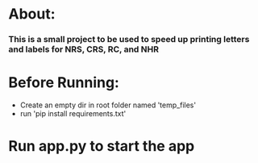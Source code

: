 # About: #
### This is a small project to be used to speed up printing letters and labels for NRS, CRS, RC, and NHR ###

# Before Running: #
  - Create an empty dir in root folder named 'temp_files'
  - run 'pip install requirements.txt'

# Run app.py to start the app
